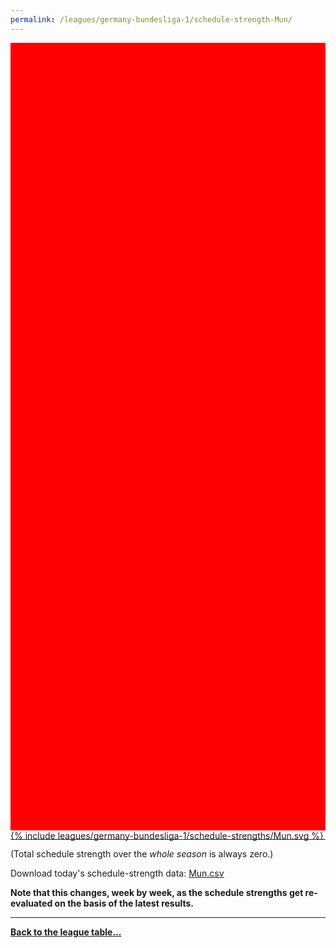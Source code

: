 ```yaml
---
permalink: /leagues/germany-bundesliga-1/schedule-strength-Mun/
---
```


<style>
.svg-wrap {
    background-color:red;
    height:0;
    padding-top:250%; /* 350px/550px */
    position: relative;
}

svg {
    background-color: white;
    height: 100%;
    display:block;
    width: 100%;
    position: absolute;
    top:0;
    left:0;
}
</style>


<div class="svg-wrap">
{% include leagues/germany-bundesliga-1/schedule-strengths/Mun.svg %}
</div>

-----

(Total schedule strength over the *whole season* is always zero.)


Download today's schedule-strength data: [Mun.csv](/assets/leagues/germany-bundesliga-1/2024/schedule-strengths/Mun.csv)

**Note that this changes, week by week, as the schedule strengths get re-evaluated on the
basis of the latest results.**

-----

[**Back to the league table...**](/leagues/germany-bundesliga-1)


